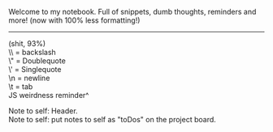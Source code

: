 Welcome to my notebook. Full of snippets, dumb thoughts, reminders and more!
(now with 100% less formatting!)
<hr>
(shit, 93%)
<br>
\\ = backslash<br>
\" = Doublequote<br>
\' = Singlequote<br>
\n = newline<br>
\t = tab<br>
JS weirdness reminder^<br>

Note to self: Header.<br>
Note to self: put notes to self as "toDos" on the project board.<br>

<!-- I=V/r! -->
